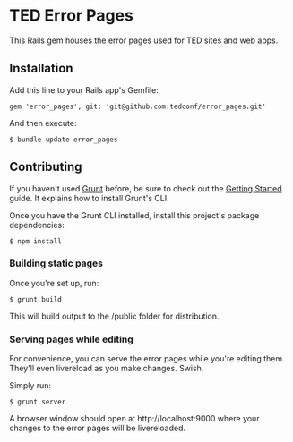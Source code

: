 # TED Error Pages

This Rails gem houses the error pages used for TED sites and web
apps.

## Installation

Add this line to your Rails app's Gemfile:

    gem 'error_pages', git: 'git@github.com:tedconf/error_pages.git'

And then execute:

    $ bundle update error_pages

## Contributing

If you haven't used [Grunt](http://gruntjs.com/) before, be sure to check out the [Getting Started](http://gruntjs.com/getting-started) guide. It explains how to install Grunt's CLI.

Once you have the Grunt CLI installed, install this project's package dependencies:

	$ npm install

### Building static pages

Once you're set up, run:

	$ grunt build

This will build output to the /public folder for distribution.

### Serving pages while editing

For convenience, you can serve the error pages while you're editing
them. They'll even livereload as you make changes. Swish.

Simply run:

	$ grunt server

A browser window should open at http://localhost:9000 where your
changes to the error pages will be livereloaded.
